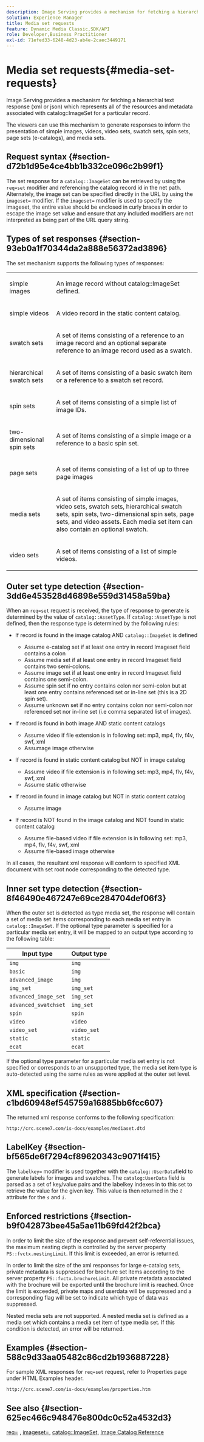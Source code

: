 ```yaml
---
description: Image Serving provides a mechanism for fetching a hierarchial text response (xml or json) which represents all of the resources and metadata associated with catalog ImageSet for a particular record.
solution: Experience Manager
title: Media set requests
feature: Dynamic Media Classic,SDK/API
role: Developer,Business Practitioner
exl-id: 71efed33-6248-4d23-ab4e-2caec3449171
---
```

# Media set requests{#media-set-requests}

Image Serving provides a mechanism for fetching a hierarchial text response (xml or json) which represents all of the resources and metadata associated with catalog::ImageSet for a particular record.

The viewers can use this mechanism to generate responses to inform the presentation of simple images, videos, video sets, swatch sets, spin sets, page sets (e-catalogs), and media sets.

## Request syntax {#section-d72b1d95e4ce4bb1b332ce096c2b99f1}

The set response for a `catalog::ImageSet` can be retrieved by using the `req=set` modifier and referencing the catalog record id in the net path. Alternately, the image set can be specified directly in the URL by using the `imageset=` modifier. If the `imageset=` modifier is used to specify the imageset, the entire value should be enclosed in curly braces in order to escape the image set value and ensure that any included modifiers are not interpreted as being part of the URL query string.

## Types of set responses {#section-93eb0a1f70344da2a888e56372ad3896}

The set mechanism supports the following types of responses:

<table id="simpletable_3718A93699F64805A41BC8A24D7962D2"> 
 <tr class="strow"> 
  <td class="stentry"> <p>simple images </p></td> 
  <td class="stentry"> <p>An image record without <span class="codeph"> catalog::ImageSet</span> defined. </p></td> 
 </tr> 
 <tr class="strow"> 
  <td class="stentry"> <p>simple videos </p></td> 
  <td class="stentry"> <p>A video record in the static content catalog. </p></td> 
 </tr> 
 <tr class="strow"> 
  <td class="stentry"> <p>swatch sets </p></td> 
  <td class="stentry"> <p>A set of items consisting of a reference to an image record and an optional separate reference to an image record used as a swatch. </p></td> 
 </tr> 
 <tr class="strow"> 
  <td class="stentry"> <p>hierarchical swatch sets </p></td> 
  <td class="stentry"> <p>A set of items consisting of a basic swatch item or a reference to a swatch set record. </p></td> 
 </tr> 
 <tr class="strow"> 
  <td class="stentry"> <p>spin sets </p></td> 
  <td class="stentry"> <p>A set of items consisting of a simple list of image IDs. </p></td> 
 </tr> 
 <tr class="strow"> 
  <td class="stentry"> <p>two-dimensional spin sets </p></td> 
  <td class="stentry"> <p>A set of items consisting of a simple image or a reference to a basic spin set. </p></td> 
 </tr> 
 <tr class="strow"> 
  <td class="stentry"> <p>page sets </p></td> 
  <td class="stentry"> <p>A set of items consisting of a list of up to three page images </p></td> 
 </tr> 
 <tr class="strow"> 
  <td class="stentry"> <p>media sets </p></td> 
  <td class="stentry"> <p>A set of items consisting of simple images, video sets, swatch sets, hierarchical swatch sets, spin sets, two-dimensional spin sets, page sets, and video assets. Each media set item can also contain an optional swatch. </p></td> 
 </tr> 
 <tr class="strow"> 
  <td class="stentry"> <p>video sets </p></td> 
  <td class="stentry"> <p>A set of items consisting of a list of simple videos. </p></td> 
 </tr> 
</table>

## Outer set type detection {#section-3dd6e453528d46898e559d31458a59ba}

When an `req=set` request is received, the type of response to generate is determined by the value of `catalog::AssetType`. If `catalog::AssetType` is not defined, then the response type is determined by the following rules:

* If record is found in the image catalog AND `catalog::ImageSet` is defined

    * Assume e-catalog set if at least one entry in record Imageset field contains a colon 
    * Assume media set if at least one entry in record Imageset field contains two semi-colons. 
    * Assume image set if at least one entry in record Imageset field contains one semi-colon. 
    * Assume spin set if no entry contains colon nor semi-colon but at least one entry contains referenced set or in-line set (this is a 2D spin set). 
    * Assume unknown set if no entry contains colon nor semi-colon nor referenced set nor in-line set (i.e comma separated list of images).

* If record is found in both image AND static content catalogs

    * Assume video if file extension is in following set: mp3, mp4, flv, f4v, swf, xml 
    * Assumage image otherwise

* If record is found in static content catalog but NOT in image catalog

    * Assume video if file extension is in following set: mp3, mp4, flv, f4v, swf, xml 
    * Assume static otherwise

* If record in found in image catalog but NOT in static content catalog

    * Assume image

* If record is NOT found in the image catalog and NOT found in static content catalog

    * Assume file-based video if file extension is in following set: mp3, mp4, flv, f4v, swf, xml 
    * Assume file-based image otherwise

In all cases, the resultant xml response will conform to specified XML document with set root node corresponding to the detected type.

## Inner set type detection {#section-8f46490e467247e69ce284704def06f3}

When the outer set is detected as type media set, the response will contain a set of media set items corresponding to each media set entry in `catalog::ImageSet`. If the optional type parameter is specified for a particular media set entry, it will be mapped to an output type according to the following table:

|  Input type  | Output type  |
|---|---|
|  `img`  | `img`  |
|  `basic`  | `img`  |
|  `advanced_image`  | `img`  |
|  `img_set`  | `img_set`  |
|  `advanced_image_set`  | `img_set`  |
|  `advanced_swatchset`  | `img_set`  |
|  `spin`  | `spin`  |
|  `video`  | `video`  |
|  `video_set`  | `video_set`  |
|  `static`  | `static`  |
|  `ecat`  | `ecat`  |

If the optional type parameter for a particular media set entry is not specified or corresponds to an unsupported type, the media set item type is auto-detected using the same rules as were applied at the outer set level.

## XML specification {#section-c1bd60948ef545759a16885bb6fcc607}

The returned xml response conforms to the following specification:

`http://crc.scene7.com/is-docs/examples/mediaset.dtd`

## LabelKey {#section-bf565de6f7294cf89620343c9071f415}

The `labelkey=` modifier is used together with the `catalog::UserData`field to generate labels for images and swatches. The `catalog:UserData` field is parsed as a set of key/value pairs and the labelkey indexes in to this set to retrieve the value for the given key. This value is then returned in the *`l`* attribute for the *`s`* and *`i`*.

## Enforced restrictions {#section-b9f042873bee45a5ae11b69fd42f2bca}

In order to limit the size of the response and prevent self-referential issues, the maximum nesting depth is controlled by the server property `PS::fvctx.nestingLimit`. If this limit is exceeded, an error is returned.

In order to limit the size of the xml responses for large e-catalog sets, private metadata is suppressed for brochure set items according to the server property `PS::fvctx.brochureLimit`. All private metadata associated with the brochure will be exported until the brochure limit is reached. Once the limit is exceeded, private maps and userdata will be suppressed and a corresponding flag will be set to indicate which type of data was suppressed.

Nested media sets are not supported. A nested media set is defined as a media set which contains a media set item of type media set. If this condition is detected, an error will be returned.

## Examples {#section-588c9d33aa05482c86cd2b1936887228}

For sample XML responses for `req=set` request, refer to Properties page under HTML Examples header.

`http://crc.scene7.com/is-docs/examples/properties.htm`

## See also {#section-625ec466c948476e800dc0c52a4532d3}

[req=](../../../../../is-api/http-ref/image-serving-api-ref/c-http-protocol-reference/c-command-reference/r-req/r-req.md#reference-907cdb4a97034db7ad94695f25552e76) , [imageset=](../../../../../is-api/http-ref/image-serving-api-ref/c-http-protocol-reference/c-command-reference/r-req/r-imageset-req.md#reference-c42935490db84830b31e9e649895dee3), [catalog::ImageSet](/help/aem-is-ir-api/is-api/image-catalog/image-serving-api-ref/c-image-catalog-reference/c-image-svg-data-reference/c-image-data-reference/r-imageset-cat.md), [Image Catalog Reference](../../../../../is-api/image-catalog/image-serving-api-ref/c-image-catalog-reference/c-overview/c-overview.md#concept-9ce2b6a133de45f783e95cabc5810ac3)

